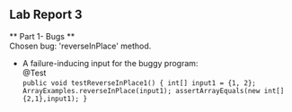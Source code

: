 ## Lab Report 3

** Part 1- Bugs ** <br>
Chosen bug: 'reverseInPlace' method. <br>
- A failure-inducing input for the buggy program: <br>
  @Test <br>
 ` public void testReverseInPlace1()
   {
    int[] input1 = {1, 2};
    ArrayExamples.reverseInPlace(input1);
    assertArrayEquals(new int[]{2,1},input1);
   } `
  
